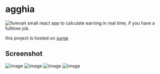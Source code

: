 # agghia
![forevah](https://cloud.githubusercontent.com/assets/248805/24879042/66a5cf86-1e2d-11e7-939c-fd059915928f.jpg)
small react app to calculate earning in real time, if you have a fulltime job.

this project is hosted on [surge](https://agghia.surge.sh/)

## Screenshot
![image](https://cloud.githubusercontent.com/assets/248805/24840823/befcf9f0-1d6c-11e7-8fa5-837cfc979875.png)
![image](https://cloud.githubusercontent.com/assets/248805/24840825/d7a7149a-1d6c-11e7-88df-c3b1faba98dc.png)
![image](https://cloud.githubusercontent.com/assets/248805/24849920/d2ec4386-1dc5-11e7-82e4-aca0df4c0ad0.png)
![image](https://cloud.githubusercontent.com/assets/248805/24849975/12cd5468-1dc6-11e7-91d2-05b2d37b7058.png)
